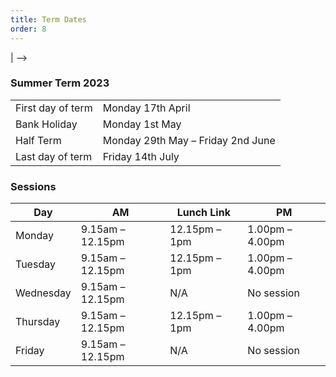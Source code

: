 ```yaml
---
title: Term Dates
order: 8
---
```


<!-- ### Autumn Term 2022

|                   |                                           |
| ----------------- | ----------------------------------------- |
| First day of term | Monday 5th September                      |
| Half Term         | Monday 24th October – Friday 28th October |
| Last day of term  | Friday 16th December                      | -->

<!-- ### Spring Term 2023

|                   |                                             |
| ----------------- | ------------------------------------------- |
| First day of term | Tuesday 3rd January                         |
| Half Term         | Monday 13th February – Friday 17th February |
| Last day of term  | Friday 31st March                           | --> | -->

### Summer Term 2023

|                   |                                   |
| ----------------- | --------------------------------- |
| First day of term | Monday 17th April                 |
| Bank Holiday      | Monday 1st May                    |
| Half Term         | Monday 29th May – Friday 2nd June |
| Last day of term  | Friday 14th July                  |

### Sessions

| Day       | AM               | Lunch Link    | PM              |
| --------- | ---------------- | ------------- | --------------- |
| Monday    | 9.15am – 12.15pm | 12.15pm – 1pm | 1.00pm – 4.00pm |
| Tuesday   | 9.15am – 12.15pm | 12.15pm – 1pm | 1.00pm – 4.00pm |
| Wednesday | 9.15am – 12.15pm | N/A           | No session      |
| Thursday  | 9.15am – 12.15pm | 12.15pm – 1pm | 1.00pm – 4.00pm |
| Friday    | 9.15am – 12.15pm | N/A           | No session      |
